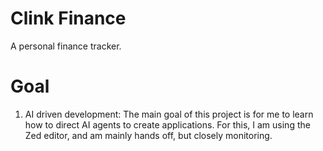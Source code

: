 # Clink Finance
A personal finance tracker.

# Goal
1. AI driven development: The main goal of this project is for me to learn how to direct AI agents to create applications. For this, I am using the Zed editor, and am mainly hands off, but closely monitoring.

